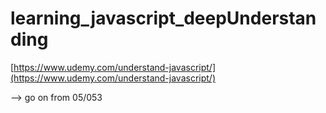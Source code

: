 # learning_javascript_deepUnderstanding

[https://www.udemy.com/understand-javascript/](https://www.udemy.com/understand-javascript/)

--> go on from 05/053